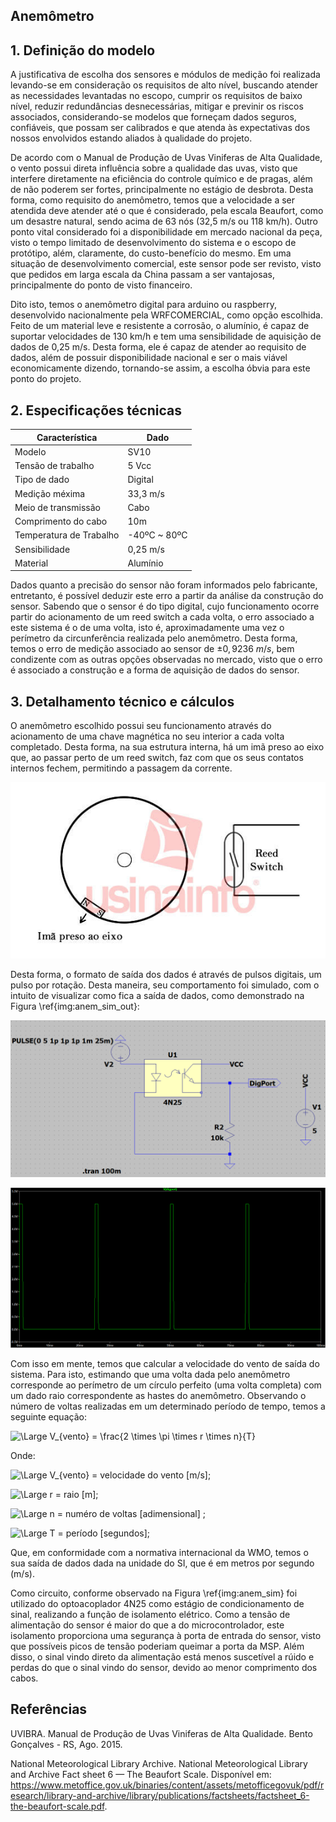 ## Anemômetro


## 1. Definição do modelo

A justificativa de escolha dos sensores e módulos de medição foi realizada levando-se em consideração os requisitos de alto nível, buscando atender as necessidades levantadas no escopo, cumprir os requisitos de baixo nível, reduzir redundâncias desnecessárias, mitigar e previnir os riscos associados, considerando-se modelos que forneçam dados seguros, confiáveis, que possam ser calibrados e que atenda às expectativas dos nossos envolvidos estando aliados à qualidade do projeto.

De acordo com o Manual de Produção de Uvas Viniferas de Alta Qualidade, o vento possui direta influência sobre a qualidade das uvas, visto que interfere diretamente na eficiência do controle químico e de pragas, além de não poderem ser fortes, principalmente no estágio de desbrota. Desta forma, como requisito do anemômetro, temos que a velocidade a ser atendida deve atender até o que é considerado, pela escala Beaufort, como um desastre natural, sendo acima de 63 nós (32,5 m/s ou 118 km/h). Outro ponto vital considerado foi a disponibilidade em mercado nacional da peça, visto o tempo limitado de desenvolvimento do sistema e o escopo de protótipo, além, claramente, do custo-benefício do mesmo. Em uma situação de desenvolvimento comercial, este sensor pode ser revisto, visto que pedidos em larga escala da China passam a ser vantajosas, principalmente do ponto de visto financeiro.

Dito isto, temos o anemômetro digital para arduino ou raspberry, desenvolvido nacionalmente pela WRFCOMERCIAL, como opção escolhida. Feito de um material leve e resistente a corrosão, o alumínio, é capaz de suportar velocidades de 130 km/h e tem uma sensibilidade de aquisição de dados de 0,25 m/s. Desta forma, ele é capaz de atender ao requisito de dados, além de possuir disponibilidade nacional e ser o mais viável economicamente dizendo, tornando-se assim, a escolha óbvia para este ponto do projeto.

## 2. Especificações técnicas

|Característica|Dado|
|-|-|
|Modelo|SV10|
|Tensão de trabalho|5 Vcc|
|Tipo de dado|Digital|
|Medição méxima|33,3 m/s|
|Meio de transmissão|Cabo|
|Comprimento do cabo|10m|
|Temperatura de Trabalho|-40ºC ~ 80ºC|
|Sensibilidade|0,25 m/s|
|Material|Alumínio|

Dados quanto a precisão do sensor não foram informados pelo fabricante, entretanto, é possível deduzir este erro a partir da análise da construção do sensor. Sabendo que o sensor é do tipo digital, cujo funcionamento ocorre partir do acionamento de um reed switch a cada volta, o erro associado a este sistema é o de uma volta, isto é, aproximadamente uma vez o perímetro da circunferência realizada pelo anemômetro. Desta forma, temos o erro de medição associado ao sensor de $\pm 0,9236 \: m/s$, bem condizente com as outras opções observadas no mercado, visto que o erro é associado a construção e a forma de aquisição de dados do sensor.

## 3. Detalhamento técnico e cálculos

O anemômetro escolhido possui seu funcionamento através do acionamento de uma chave magnética no seu interior a cada volta completado. Desta forma, na sua estrutura interna, há um imã preso ao eixo que, ao passar perto de um reed switch, faz com que os seus contatos internos fechem, permitindo a passagem da corrente.

![img](imgs/anem_func.jpg)

Desta forma, o formato de saída dos dados é através de pulsos digitais, um pulso por rotação. Desta maneira, seu comportamento foi simulado, com o intuito de visualizar como fica a saída de dados, como demonstrado na Figura \ref{img:anem_sim_out}:

![img](imgs/anem_sim.png)

![img](imgs/anem_sim_out.png)
       
Com isso em mente, temos que calcular a velocidade do vento de saída do sistema. Para isto, estimando que uma volta dada pelo anemômetro corresponde ao perímetro de um círculo perfeito (uma volta completa) com um dado raio correspondente as hastes do anemômetro. Observando o número de voltas realizadas em um determinado período de tempo, temos a seguinte equação:

![\Large V_{vento} = \frac{2 \times \pi \times r \times n}{T}](https://latex.codecogs.com/svg.latex?\Large&space;V_{vento}%20=%20\frac{2%20\times%20\pi%20\times%20r%20\times%20n}{T}) 

Onde:

![\Large V_{vento}](https://latex.codecogs.com/svg.latex?\Large&space;V_{vento})  = velocidade do vento [m/s];

![\Large r](https://latex.codecogs.com/svg.latex?\Large&space;r) = raio [m];

![\Large n](https://latex.codecogs.com/svg.latex?\Large&space;n) = numéro de voltas [adimensional] ;

![\Large T](https://latex.codecogs.com/svg.latex?\Large&space;T) = período [segundos]; 

Que, em conformidade com a normativa internacional da WMO, temos o sua saída de dados dada na unidade do SI, que é em metros por segundo (m/s).
       
Como circuito, conforme observado na Figura \ref{img:anem_sim} foi utilizado do optoacoplador 4N25 como estágio de condicionamento de sinal, realizando a função de isolamento elétrico. Como a tensão de alimentação do sensor é maior do que a do microcontrolador, este isolamento proporciona uma segurança à porta de entrada do sensor, visto que possíveis picos de tensão poderiam queimar a porta da MSP. Além disso, o sinal vindo direto da alimentação está menos suscetível a rúido e perdas do que o sinal vindo do sensor, devido ao menor comprimento dos cabos.


## Referências

UVIBRA. Manual de Produção de Uvas Viniferas de Alta Qualidade. Bento Gonçalves - RS, Ago. 2015.

National Meteorological Library Archive. National Meteorological Library and Archive Fact sheet 6 — The Beaufort Scale. Disponível em: <https://www.metoffice.gov.uk/binaries/content/assets/metofficegovuk/pdf/research/library-and-archive/library/publications/factsheets/factsheet_6-the-beaufort-scale.pdf>.
